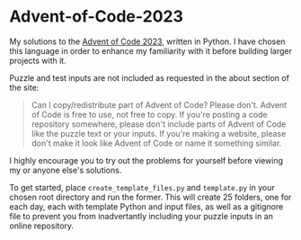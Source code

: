 # Advent-of-Code-2023
My solutions to the [Advent of Code 2023](https://adventofcode.com/2023), written in Python. I have chosen this language in order to enhance my familiarity with it before building larger projects with it.

Puzzle and test inputs are not included as requested in the about section of the site:

> Can I copy/redistribute part of Advent of Code? Please don't. Advent of Code is free to use, not free to copy. If you're posting a code repository somewhere, please don't include parts of Advent of Code like the puzzle text or your inputs. If you're making a website, please don't make it look like Advent of Code or name it something similar.

I highly encourage you to try out the problems for yourself before viewing my or anyone else's solutions.

To get started, place `create_template_files.py` and `template.py` in your chosen root directory and run the former. This will create 25 folders, one for each day, each with template Python and input files, as well as a gitignore file to prevent you from inadvertantly including your puzzle inputs in an online repository.
